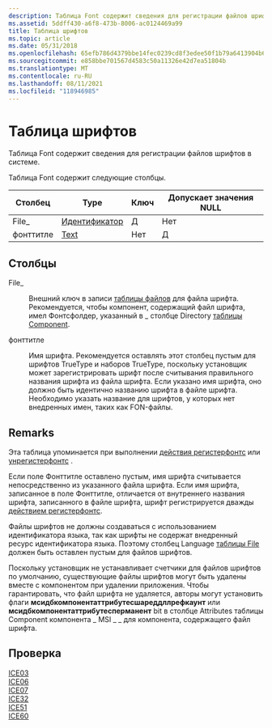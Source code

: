 ```yaml
---
description: Таблица Font содержит сведения для регистрации файлов шрифтов в системе.
ms.assetid: 5ddff430-a6f8-473b-8006-ac0124469a99
title: Таблица шрифтов
ms.topic: article
ms.date: 05/31/2018
ms.openlocfilehash: 65efb786d4379bbe14fec0239cd8f3edee50f1b79a6413904b6e00331bc49a25
ms.sourcegitcommit: e858bbe701567d4583c50a11326e42d7ea51804b
ms.translationtype: MT
ms.contentlocale: ru-RU
ms.lasthandoff: 08/11/2021
ms.locfileid: "118946985"
---
```

# <a name="font-table"></a>Таблица шрифтов

Таблица Font содержит сведения для регистрации файлов шрифтов в системе.

Таблица Font содержит следующие столбцы.



| Столбец    | Type                         | Ключ | Допускает значения NULL |
|-----------|------------------------------|-----|----------|
| File\_    | [Идентификатор](identifier.md) | Д   | Нет        |
| фонттитле | [Text](text.md)             | Нет   | Д        |



 

## <a name="columns"></a>Столбцы

<dl> <dt>

<span id="File_"></span><span id="file_"></span><span id="FILE_"></span>File\_
</dt> <dd>

Внешний ключ в записи [таблицы файлов](file-table.md) для файла шрифта. Рекомендуется, чтобы компонент, содержащий файл шрифта, имел Фонтсфолдер, указанный в \_ столбце Directory [таблицы Component](component-table.md).

</dd> <dt>

<span id="FontTitle"></span><span id="fonttitle"></span><span id="FONTTITLE"></span>фонттитле
</dt> <dd>

Имя шрифта. Рекомендуется оставлять этот столбец пустым для шрифтов TrueType и наборов TrueType, поскольку установщик может зарегистрировать шрифт после считывания правильного названия шрифта из файла шрифта. Если указано имя шрифта, оно должно быть идентично названию шрифта в файле шрифта. Необходимо указать название для шрифтов, у которых нет внедренных имен, таких как FON-файлы.

</dd> </dl>

## <a name="remarks"></a>Remarks

Эта таблица упоминается при выполнении [действия регистерфонтс](registerfonts-action.md) или [унрегистерфонтс](unregisterfonts-action.md) .

Если поле Фонттитле оставлено пустым, имя шрифта считывается непосредственно из указанного файла шрифта. Если имя шрифта, записанное в поле Фонттитле, отличается от внутреннего названия шрифта, записанного в файле шрифта, шрифт регистрируется дважды [действием регистерфонтс](registerfonts-action.md).

Файлы шрифтов не должны создаваться с использованием идентификатора языка, так как шрифты не содержат внедренный ресурс идентификатора языка. Поэтому столбец Language [таблицы File](file-table.md) должен быть оставлен пустым для файлов шрифтов.

Поскольку установщик не устанавливает счетчики для файлов шрифтов по умолчанию, существующие файлы шрифтов могут быть удалены вместе с компонентом при удалении приложения. Чтобы гарантировать, что файл шрифта не удаляется, авторы могут установить флаги **мсидбкомпонентаттрибутесшареддллрефкаунт** или **мсидбкомпонентаттрибутесперманент** bit в столбце Attributes таблицы Component компонента \_ MSI \_ \_ для компонента, содержащего файл шрифта.

## <a name="validation"></a>Проверка

<dl>

[ICE03](ice03.md)  
[ICE06](ice06.md)  
[ICE07](ice07.md)  
[ICE32](ice32.md)  
[ICE51](ice51.md)  
[ICE60](ice60.md)  
</dl>

 

 



